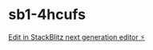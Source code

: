 # sb1-4hcufs

[Edit in StackBlitz next generation editor ⚡️](https://stackblitz.com/~/github.com/moblk/sb1-4hcufs)